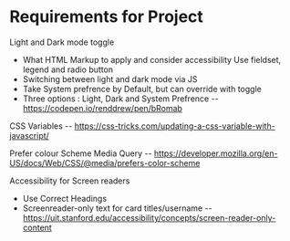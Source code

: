 # Requirements for Project

Light and Dark mode toggle
- What HTML Markup to apply and consider accessibility
    Use fieldset, legend and radio button
- Switching between light and dark mode via JS
- Take System prefrence by Default, but can override with toggle
- Three options : Light, Dark and System Prefrence -- https://codepen.io/renddrew/pen/bRomab


CSS Variables -- https://css-tricks.com/updating-a-css-variable-with-javascript/


Prefer colour Scheme Media Query -- https://developer.mozilla.org/en-US/docs/Web/CSS/@media/prefers-color-scheme


Accessibility for Screen readers
- Use Correct Headings
- Screenreader-only text for card titles/username -- https://uit.stanford.edu/accessibility/concepts/screen-reader-only-content